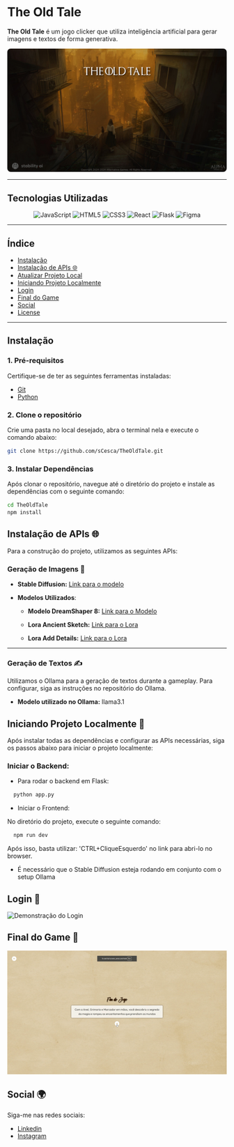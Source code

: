 # **The Old Tale**

**The Old Tale** é um jogo clicker que utiliza inteligência artificial para gerar imagens e textos de forma generativa.

<div align="center">
  <img src="./public/assets/images/background_menu.jpg" alt="Banner do Projeto" style="border-radius: 8px;">
</div>

---

## **Tecnologias Utilizadas**

<div align="center">
  <img src="https://img.shields.io/badge/javascript-%23323330.svg?style=for-the-badge&logo=javascript&logoColor=%23F7DF1E" alt="JavaScript">
  <img src="https://img.shields.io/badge/html5-%23E34F26.svg?style=for-the-badge&logo=html5&logoColor=white" alt="HTML5">
  <img src="https://img.shields.io/badge/css3-%231572B6.svg?style=for-the-badge&logo=css3&logoColor=white" alt="CSS3">
  <img src="https://img.shields.io/badge/react-%2320232a.svg?style=for-the-badge&logo=react&logoColor=%2361DAFB" alt="React">
  <img src="https://img.shields.io/badge/flask-%23000.svg?style=for-the-badge&logo=flask&logoColor=white" alt="Flask">
  <img src="https://img.shields.io/badge/figma-%23F24E1E.svg?style=for-the-badge&logo=figma&logoColor=white" alt="Figma">
</div>

---

## **Índice**

- [Instalação](#instalação)
- [Instalação de APIs 🌐](#instalação-de-apis)
- [Atualizar Projeto Local](#atualizar-projeto-local)
- [Iniciando Projeto Localmente](#iniciando-projeto-localmente)
- [Login](#login)
- [Final do Game](#final-do-game)
- [Social](#social)
- [License](#license)

---

## **Instalação**

### **1. Pré-requisitos**

Certifique-se de ter as seguintes ferramentas instaladas:
- [Git](https://git-scm.com/downloads)
- [Python](https://www.python.org/downloads/)

### **2. Clone o repositório**

Crie uma pasta no local desejado, abra o terminal nela e execute o comando abaixo:

```bash
git clone https://github.com/sCesca/TheOldTale.git
```

### **3. Instalar Dependências**

Após clonar o repositório, navegue até o diretório do projeto e instale as dependências com o seguinte comando:

```bash
cd TheOldTale
npm install
```

## **Instalação de APIs 🌐**

Para a construção do projeto, utilizamos as seguintes APIs:

### Geração de Imagens 🎨

- **Stable Diffusion:** [Link para o modelo](https://github.com/AUTOMATIC1111/stable-diffusion-webui)
  
- **Modelos Utilizados**:
  - **Modelo DreamShaper 8:** [Link para o Modelo](https://civitai.com/models/4384/dreamshaper)
    
  - **Lora Ancient Sketch:** [Link para o Lora](https://civitai.com/models/309555/paper-backgroundvintage-and-ragged-paper-background-game-prop-hand-drawn-draft)
    
  - **Lora Add Details:** [Link para o Lora](https://civitai.com/models/58390/detail-tweaker-lora-lora)

---

### Geração de Textos ✍️

Utilizamos o Ollama para a geração de textos durante a gameplay. Para configurar, siga as instruções no repositório do Ollama.

- **Modelo utilizado no Ollama:** llama3.1

## Iniciando Projeto Localmente 🚀

Após instalar todas as dependências e configurar as APIs necessárias, siga os passos abaixo para iniciar o projeto localmente:

### Iniciar o Backend:

- Para rodar o backend em Flask:
```bash
  python app.py
```

- Iniciar o Frontend:

No diretório do projeto, execute o seguinte comando:

```bash
  npm run dev
```

Após isso, basta utilizar: 'CTRL+CliqueEsquerdo' no link para abri-lo no browser.

- É necessário que o Stable Diffusion esteja rodando em conjunto com o setup Ollama

## Login 🔐
![Demonstração do Login](./gif-1.gif)

## Final do Game 🎉
![Demonstração do Final do Jogo](./gif-2.gif)

## Social 🌍

Siga-me nas redes sociais:

- [Linkedin](https://www.linkedin.com/in/samuelcesca/)
- [Instagram](https://www.instagram.com/samuelcesca)
